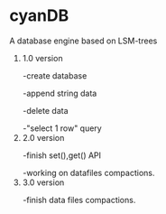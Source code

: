 # cyanDB
A database engine based on LSM-trees


1. 1.0 version
  &emsp;<p></p>-create database
  &emsp;<p></p>-append string data 
  &emsp;<p></p>-delete data 
  &emsp;<p></p>-"select 1 row" query
2. 2.0 version
  &emsp;<p></p>-finish set(),get() API
  &emsp;<p></p>-working on datafiles compactions.
2. 3.0 version
  &emsp;<p></p>-finish data files compactions.
 

  
  

